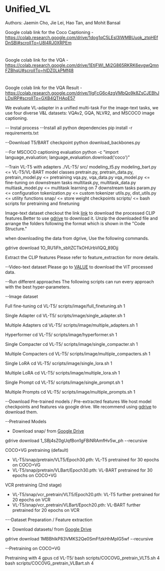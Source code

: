 # Unified_VL

Authors: Jaemin Cho, Jie Lei, Hao Tan, and Mohit Bansal

Google colab link for the Coco Captioning - https://colab.research.google.com/drive/1dog1qC5LEsl3IWMBUuok_ztpHEfDnSBI#scrollTo=U8l4RJ0XRPEm

#
Google colab link for the VQA - https://colab.research.google.com/drive/1EtjFWl_Mi2G865RKRK6evgwQmnFZBhqU#scrollTo=hlDZ0LkPMf48

#
Google colab link for the VQA Result - https://colab.research.google.com/drive/1IgFcG6c4zgVMbQo9k8ZsCJEBhJLDslRP#scrollTo=GXB4QTHAoE57

We evaluate VL-adapter in a unified multi-task
For the image-text tasks, we use four diverse V&L datasets: VQAv2, GQA, NLVR2, and MSCOCO image captioning.

-- Instal process
--Install all python dependencies
pip install -r requirements.txt

--Download T5/BART checkpoint
python download_backbones.py

--For MSCOCO captioning evaluation 
python -c "import language_evaluation; language_evaluation.download('coco')"
     

--Train VL-T5 with adapters
./VL-T5/
 src/
modeling_t5.py modeling_bart.py                       <= VL-T5/VL-BART model classes
pretrain.py, pretrain_data.py, pretrain_model.py      <= pretraining
vqa.py, vqa_data.py vqa_model.py                      <= fine-tuning on downstream tasks 
multitask.py, multitask_data.py multiask_model.py     <= multitask learning on 7 downstream tasks
param.py                                              <= configuration
tokenization.py                                       <= custom tokenizer
utils.py, dist_utils.py                               <= utility functions
snap/                                                     <= store weight checkpoints
scripts/                                                  <= bash scripts for pretraining and finetuning


Image-text dataset
checkout the link [link](https://drive.google.com/file/d/1O_RU1iFh_sbItZCTkOHUrbVIQQ_89Djj/view?usp=sharing) to download the processed CLIP features.Better to use [gdrive](https://github.com/prasmussen/gdrive) to download it. Unzip the downloaded file and arrange the folders following the format which is shown in the "Code Structure."

when downloading the data from dgrive, Use the following commands.

gdrive download 1O_RU1iFh_sbItZCTkOHUrbVIQQ_89Djj


Extract the CLIP features
Please refer to feature_extraction for more details.

--Video-text dataset
Please go to [VALUE](https://github.com/VALUE-Leaderboard/DataRelease) to download the ViT processed data.

--Run different approaches
The following scripts can run every approach with the best hyper-parameters.

--Image dataset


Full fine-tuning
cd VL-T5/
 scripts/image/full_finetuning.sh 1

Single Adapter
cd VL-T5/
 scripts/image/single_adapter.sh 1

Multiple Adapters
cd VL-T5/
 scripts/image/multiple_adapters.sh 1

Hyperformer
cd VL-T5/
 scripts/image/hyperformer.sh 1

Single Compacter
cd VL-T5/
 scripts/image/single_compacter.sh 1

Multiple Compacters
cd VL-T5/
 scripts/image/multiple_compacters.sh 1

Single LoRA
cd VL-T5/
 scripts/image/single_lora.sh 1

Multiple LoRA
cd VL-T5/
 scripts/image/multiple_lora.sh 1

Single Prompt
cd VL-T5/
 scripts/image/single_prompt.sh 1

Multiple Prompts
cd VL-T5/
 scripts/image/multiple_prompts.sh 1


--Download Pre-trained models / Pre-extracted features
We host model checkpoints and features via google drive.
We recommend using [gdrive](https://github.com/prasmussen/gdrive) to download them.


--Pretrained Models
- Download snap/ from [Google Drive](https://drive.google.com/drive/folders/1_SBj4sZ0gUqfBon1gFBiNRAmfHv5w_ph?usp=sharing)

gdrive download 1_SBj4sZ0gUqfBon1gFBiNRAmfHv5w_ph --recursive


 COCO+VG pretraining (default)
* VL-T5/snap/pretrain/VLT5/Epoch30.pth: VL-T5 pretrained for 30 epochs on COCO+VG
* VL-T5/snap/pretrain/VLBart/Epoch30.pth: VL-BART pretrained for 30 epochs on COCO+VG

VCR pretraining (2nd stage)
* VL-T5/snap/vcr_pretrain/VLT5/Epoch20.pth: VL-T5 further pretrained for 20 epochs on VCR
* VL-T5/snap/vcr_pretrain/VLBart/Epoch20.pth: VL-BART further pretrained for 20 epochs on VCR

---Dataset Preparation / Feature extraction
- Download datasets/ from [Google Drive](https://drive.google.com/drive/folders/1MBBhlkP83VMKS2Qe0SmFfzkHhMpIG5wf?usp=sharing)

gdrive download 1MBBhlkP83VMKS2Qe0SmFfzkHhMpIG5wf --recursive


--Pretraining on COCO+VG

Pretraining with 4 gpus
cd VL-T5/
bash scripts/COCOVG_pretrain_VLT5.sh 4
bash scripts/COCOVG_pretrain_VLBart.sh 4


